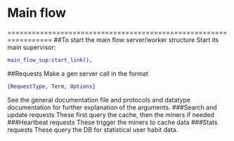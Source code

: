 # Main flow
=================================================================
##To start the main flow server/worker structure
Start its main supervisor:
```erlang
main_flow_sup:start_link(),
```

##Requests
Make a gen server call in the format 
```erlang
{RequestType, Term, Options}
```
See the general documentation file and protocols and datatype documentation for further explanation of the arguments.
###Search and update requests
These first query the cache, then the miners if needed
###Heartbeat requests
These trigger the miners to cache data
###Stats requests
These query the DB for statistical user habit data.
